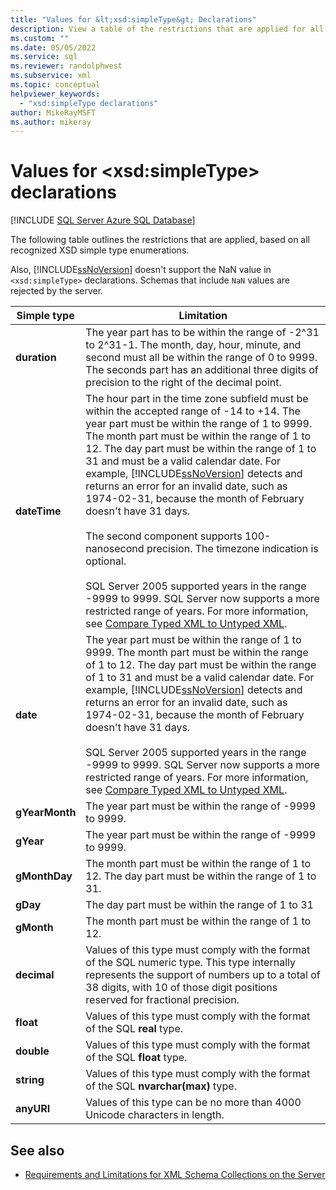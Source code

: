 ```yaml
---
title: "Values for &lt;xsd:simpleType&gt; Declarations"
description: View a table of the restrictions that are applied for all recognized values of the <xsd:simpleType> declaration.
ms.custom: ""
ms.date: 05/05/2022
ms.service: sql
ms.reviewer: randolphwest
ms.subservice: xml
ms.topic: conceptual
helpviewer_keywords:
  - "xsd:simpleType declarations"
author: MikeRayMSFT
ms.author: mikeray
---
```

# Values for &lt;xsd:simpleType&gt; declarations

[!INCLUDE [SQL Server Azure SQL Database](../../includes/applies-to-version/sql-asdb-asdbmi.md)]

The following table outlines the restrictions that are applied, based on all recognized XSD simple type enumerations.

Also, [!INCLUDE[ssNoVersion](../../includes/ssnoversion-md.md)] doesn't support the NaN value in `<xsd:simpleType>` declarations. Schemas that include `NaN` values are rejected by the server.

|Simple type|Limitation|
|-----------------|----------------|
|**duration**|The year part has to be within the range of -2^31 to 2^31-1. The month, day, hour, minute, and second must all be within the range of 0 to 9999. The seconds part has an additional three digits of precision to the right of the decimal point.|
|**dateTime**|The hour part in the time zone subfield must be within the accepted range of -14 to +14. The year part must be within the range of 1 to 9999. The month part must be within the range of 1 to 12. The day part must be within the range of 1 to 31 and must be a valid calendar date. For example, [!INCLUDE[ssNoVersion](../../includes/ssnoversion-md.md)] detects and returns an error for an invalid date, such as 1974-02-31, because the month of February doesn't have 31 days.<br /><br /> The second component supports 100-nanosecond precision. The timezone indication is optional.<br /><br /> SQL Server 2005 supported years in the range -9999 to 9999. SQL Server now supports a more restricted range of years. For more information, see [Compare Typed XML to Untyped XML](../../relational-databases/xml/compare-typed-xml-to-untyped-xml.md).|
|**date**|The year part must be within the range of 1 to 9999. The month part must be within the range of 1 to 12. The day part must be within the range of 1 to 31 and must be a valid calendar date. For example, [!INCLUDE[ssNoVersion](../../includes/ssnoversion-md.md)] detects and returns an error for an invalid date, such as 1974-02-31, because the month of February doesn't have 31 days.<br /><br /> SQL Server 2005 supported years in the range -9999 to 9999. SQL Server now supports a more restricted range of years. For more information, see [Compare Typed XML to Untyped XML](../../relational-databases/xml/compare-typed-xml-to-untyped-xml.md).|
|**gYearMonth**|The year part must be within the range of -9999 to 9999.|
|**gYear**|The year part must be within the range of -9999 to 9999.|
|**gMonthDay**|The month part must be within the range of 1 to 12. The day part must be within the range of 1 to 31.|
|**gDay**|The day part must be within the range of 1 to 31|
|**gMonth**|The month part must be within the range of 1 to 12.|
|**decimal**|Values of this type must comply with the format of the SQL numeric type. This type internally represents the support of numbers up to a total of 38 digits, with 10 of those digit positions reserved for fractional precision.|
|**float**|Values of this type must comply with the format of the SQL **real** type.|
|**double**|Values of this type must comply with the format of the SQL **float** type.|
|**string**|Values of this type must comply with the format of the SQL **nvarchar(max)** type.|
|**anyURI**|Values of this type can be no more than 4000 Unicode characters in length.|

## See also

- [Requirements and Limitations for XML Schema Collections on the Server](../../relational-databases/xml/requirements-and-limitations-for-xml-schema-collections-on-the-server.md)
